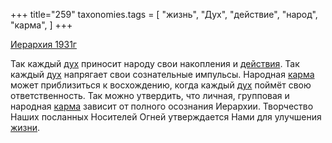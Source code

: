 +++
title="259"
taxonomies.tags = [
 "жизнь",
 "Дух",
 "действие",
 "народ",
 "карма",
]
+++

[Иерархия 1931г](/agni/1931)

Так каждый [дух](/tags/Дух) приносит народу свои накопления и [действия](/tags/действие). Так каждый [дух](/tags/Дух) напрягает свои сознательные импульсы. Народная [карма](/tags/карма) может приблизиться к восхождению, когда каждый [дух](/tags/Дух) поймёт свою ответственность. Так можно утвердить, что личная, групповая и народная [карма](/tags/карма) зависит от полного осознания Иерархии. Творчество Наших посланных Носителей Огней утверждается Нами для улучшения [жизни](/tags/жизнь).   

